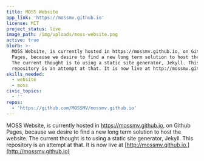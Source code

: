 ```yaml
---
title: MOSS Website
app_link: 'https://mossmv.github.io'
license: MIT
project_status: live
image_path: /img/uploads/moss-website.png
active: true
blurb: >-
  MOSS Website, is currently hosted in https://mossmv.github.io, on Github
  Pages, because we desire to find a new long term solution to host the website.
  The current thought is to using a static site generator, Jekyll. This
  repository is an attempt at that. It is now live at http://mossmv.github.io.
skills_needed:
  - website
  - moss
civic_topics:
  - ''
repos:
  - 'https://github.com/MOSSMV/mossmv.github.io'
---
```

MOSS Website, is currently hosted in https://mossmv.github.io, on Github Pages, because we desire to find a new long term solution to host the website. The current thought is to using a static site generator, Jekyll. This repository is an attempt at that. It is now live at [http://mossmv.github.io.](http://mossmv.github.io)
